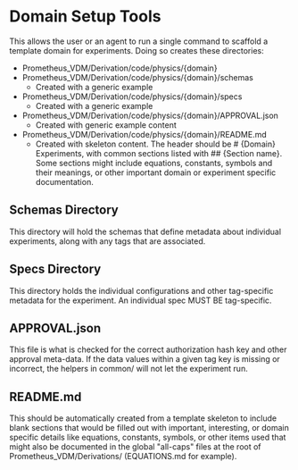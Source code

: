 # Domain Setup Tools

This allows the user or an agent to run a single command to scaffold a template domain for experiments. Doing so creates these directories:

- Prometheus_VDM/Derivation/code/physics/{domain}
- Prometheus_VDM/Derivation/code/physics/{domain}/schemas
  - Created with a generic example
- Prometheus_VDM/Derivation/code/physics/{domain}/specs
  - Created with a generic example
- Prometheus_VDM/Derivation/code/physics/{domain}/APPROVAL.json
  - Created with generic example content
- Prometheus_VDM/Derivation/code/physics/{domain}/README.md
  - Created with skeleton content. The header should be # {Domain} Experiments, with common sections listed with ## {Section name}. Some sections might include equations, constants, symbols and their meanings, or other important domain or experiment specific documentation.

## Schemas Directory

This directory will hold the schemas that define metadata about individual experiments, along with any tags that are associated.

## Specs Directory

This directory holds the individual configurations and other tag-specific metadata for the experiment. An individual spec MUST BE tag-specific.

## APPROVAL.json

This file is what is checked for the correct authorization hash key and other approval meta-data. If the data values within a given tag key is missing or incorrect, the helpers in common/ will not let the experiment run.

## README.md

This should be automatically created from a template skeleton to include blank sections that would be filled out with important, interesting, or domain specific details like equations, constants, symbols, or other items used that might also be documented in the global "all-caps" files at the root of Prometheus_VDM/Derivations/ (EQUATIONS.md for example).
